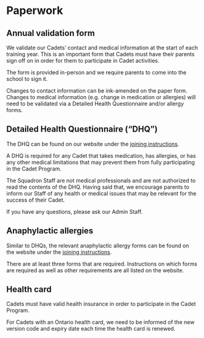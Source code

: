 # Paperwork

## Annual validation form

We validate our Cadets’ contact and medical information at the start of each training year. This is an important form that Cadets must have their parents sign off on in order for them to participate in Cadet activities.

The form is provided in-person and we require parents to come into the school to sign it.

Changes to contact information can be ink-amended on the paper form. Changes to medical information \(e.g. change in medication or allergies\) will need to be validated via a Detailed Health Questionnaire and/or allergy forms.

## Detailed Health Questionnaire \(“DHQ”\)

The DHQ can be found on our website under the [joining instructions](https://540goldenhawks.ca/join).

A DHQ is required for any Cadet that takes medication, has allergies, or has any other medical limitations that may prevent them from fully participating in the Cadet Program.

The Squadron Staff are not medical professionals and are not authorized to read the contents of the DHQ. Having said that, we encourage parents to inform our Staff of any health or medical issues that may be relevant for the success of their Cadet.

If you have any questions, please ask our Admin Staff.

## Anaphylactic allergies

Similar to DHQs, the relevant anaphylactic allergy forms can be found on the website under the [joining instructions](https://540goldenhawks.ca/join).

There are at least three forms that are required. Instructions on which forms are required as well as other requirements are all listed on the website.

## Health card

Cadets must have valid health insurance in order to participate in the Cadet Program.

For Cadets with an Ontario health card, we need to be informed of the new version code and expiry date each time the health card is renewed.


